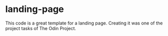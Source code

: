 # landing-page
This code is a great template for a landing page. Creating it was one of the project tasks of The Odin Project.

